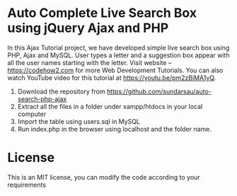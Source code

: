 # Auto Complete Live Search Box using jQuery Ajax and PHP
 In this Ajax Tutorial project, we have developed simple live search box using PHP, Ajax and MySQL. User types a letter and a suggestion box appear with all the user names starting with the letter. Visit website – https://codehow2.com for more Web Development Tutorials.  You can also watch YouTube video for this tutorial at https://youtu.be/pm2zBiMA1yQ.

1. Download the repository from https://github.com/sundarsau/auto-search-php-ajax
2. Extract all the files in a folder under xampp/htdocs in your local computer
3. Import the table using users.sql in MySQL
4. Run index.php in the browser using localhost and the folder name.

# License
This is an MIT license, you can modify the code according to your requirements
